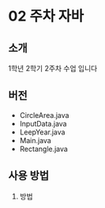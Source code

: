 # 02 주차 자바

## 소개
1학년 2학기 2주차 수업 입니다

## 버전
- CircleArea.java
- InputData.java
- LeepYear.java
- Main.java
- Rectangle.java

## 사용 방법
1. 방법
